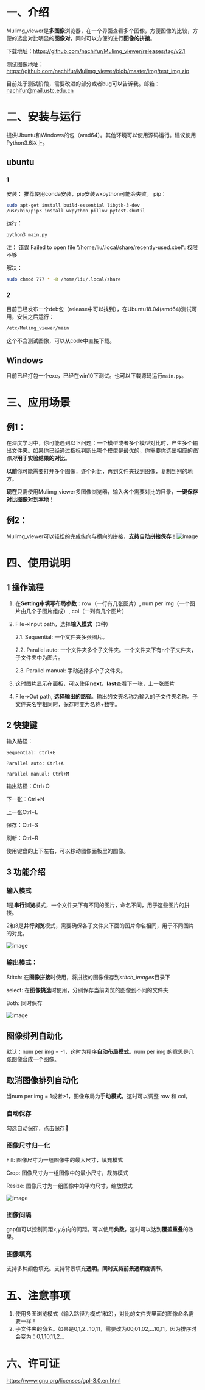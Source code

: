 # 一、介绍

Mulimg_viewer是**多图像**浏览器，在一个界面查看多个图像，方便图像的比较，方便的选出对比明显的**图像对**，同时可以方便的进行**图像的拼接**。

下载地址：https://github.com/nachifur/Mulimg_viewer/releases/tag/v2.1

测试图像地址：https://github.com/nachifur/Mulimg_viewer/blob/master/img/test_img.zip

目前处于测试阶段，需要改进的部分或者bug可以告诉我。邮箱：nachifur@mail.ustc.edu.cn

# 二、安装与运行
提供Ubuntu和Windows的包（amd64）。其他环境可以使用源码运行。建议使用Python3.6以上。
## ubuntu
### 1
安装：
推荐使用conda安装，pip安装wxpython可能会失败。
pip：
```bash
sudo apt-get install build-essential libgtk-3-dev
/usr/bin/pip3 install wxpython pillow pytest-shutil
```
运行：
```python
python3 main.py
```
注：
错误 Failed to open file “/home/liu/.local/share/recently-used.xbel”: 权限不够

解决：
```bash
sudo chmod 777 * -R /home/liu/.local/share
```
### 2
目前已经发布一个deb包（release中可以找到），在Ubuntu18.04(amd64)测试可用，安装之后运行：
```bash
/etc/Mulimg_viewer/main
```
这个不含测试图像，可以从code中直接下载。
## Windows
目前已经打包一个exe，已经在win10下测试。也可以下载源码运行`main.py`。
# 三、应用场景
## 例1：

在深度学习中，你可能遇到以下问题：一个模型或者多个模型对比时，产生多个输出文件夹。如果你已经通过指标判断出哪个模型是最优的，你需要你选出相应的*图像对***用于实验结果的对比**。

**以前**你可能需要打开多个图像，逐个对比，再到文件夹找到图像，复制到别的地方。

**现在**只需使用Mulimg_viewer多图像浏览器，输入各个需要对比的目录，**一键保存对比图像对到本地**！


## 例2：

Mulimg_viewer可以轻松的完成纵向与横向的拼接，**支持自动拼接保存**！![image](https://github.com/nachifur/Mulimg_viewer/blob/master/img/f0.jpg)
# 四、使用说明

## 1 操作流程
1. 在**Setting中填写布局参数**：row（一行有几张图片）, num per img（一个图片由几个子图片组成）, col（一列有几个图片）
2. File->Input path，选择**输入模式**（3种）

    2.1. Sequential: 一个文件夹多张图片。

    2.2. Parallel auto: 一个文件夹多个子文件夹。一个文件夹下有n个子文件夹，子文件夹中为图片。

    2.3. Parallel manual: 手动选择多个子文件夹。

3. 这时图片显示在面板，可以使用**next、last**查看下一张，上一张图片
4. File->Out path, **选择输出的路径**。输出的文夹名称为输入的子文件夹名称。子文件夹名字相同时，保存时变为名称+数字。

## 2 快捷键
输入路径：

    Sequential: Ctrl+E

    Parallel auto: Ctrl+A

    Parallel manual: Ctrl+M

输出路径：Ctrl+O

下一张：Ctrl+N

上一张Ctrl+L

保存：Ctrl+S

刷新：Ctrl+R

使用键盘的上下左右，可以移动图像面板里的图像。

## 3 功能介绍

### 输入模式

1是**串行浏览**模式，一个文件夹下有不同的图片，命名不同，用于这些图片的拼接。

2和3是**并行浏览**模式，需要确保各子文件夹下面的图片命名相同，用于不同图片的对比。

![image](https://github.com/nachifur/Mulimg_viewer/blob/master/img/f1.jpg)

### 输出模式：

Stitch: 在**图像拼接**时使用，将拼接的图像保存到*stitch_images*目录下

select: 在**图像挑选**时使用，分别保存当前浏览的图像到不同的文件夹

Both: 同时保存

![image](https://github.com/nachifur/Mulimg_viewer/blob/master/img/f2.jpg)

## 图像排列自动化

默认：num per img = -1，这时为程序**自动布局模式**。num per img 的意思是几张图像合成一个图像。

## 取消图像排列自动化
当num per img = 1或者>1，图像布局为**手动模式**，这时可以调整 row 和 col。

### 自动保存

勾选自动保存，点击保存💾️

### 图像尺寸归一化

Fill: 图像尺寸为一组图像中的最大尺寸，填充模式

Crop: 图像尺寸为一组图像中的最小尺寸，裁剪模式

Resize: 图像尺寸为一组图像中的平均尺寸，缩放模式

![image](https://github.com/nachifur/Mulimg_viewer/blob/master/img/f3.jpg)

### 图像间隔

gap值可以控制间距x,y方向的间距。可以使用**负数**，这时可以达到**覆盖重叠**的效果。

### 图像填充

支持多种颜色填充。支持背景填充**透明**。**同时支持前景透明度调节**。

# 五、注意事项

1. 使用多图浏览模式（输入路径为模式1和2），对比的文件夹里面的图像命名需要一样！
2. 子文件夹的命名。如果是0,1,2...10,11，需要改为00,01,02,...10,11。因为排序时会变为：0,1,10,11,2...

# 六、许可证
https://www.gnu.org/licenses/gpl-3.0.en.html

